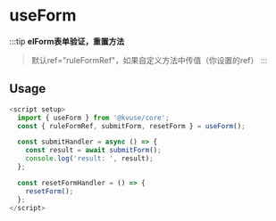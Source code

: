 # useForm

:::tip
**elForm表单验证，重置方法**
> 默认ref="ruleFormRef"，如果自定义方法中传值（你设置的ref）
:::

## Usage

```js
<script setup>
  import { useForm } from '@kvuse/core';
  const { ruleFormRef, submitForm, resetForm } = useForm();

  const submitHandler = async () => {
    const result = await submitForm();
    console.log('result: ', result);
  };

  const resetFormHandler = () => {
    resetForm();
  };
</script>
```
